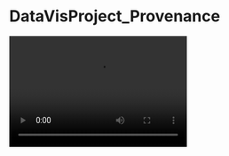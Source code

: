 # DataVisProject_Provenance

<video src="https://www.youtube.com/watch?v=p8_xa7Fg_ww&feature=youtu.be" width="320" height="200" controls preload></video>
